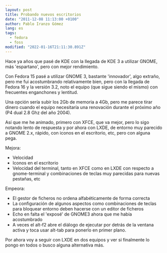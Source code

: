 ```yaml
---
layout: post
title: Probando nuevos escritorios
date: "2011-12-08 11:13:00 +0100"
author: Pablo Iranzo Gómez
lang: es
tags:
  - fedora
  - foss
modified: "2022-01-16T21:11:30.891Z"
---
```


Hace ya años que pasé de KDE con la llegada de KDE 3 a utilizar GNOME, más 'espartano', pero con mejor rendimiento.

Con Fedora 15 pasé a utilizar GNOME 3, bastante 'innovador', algo extraño, pero me fui acostumbrando relativamente bien, pero con la llegada de Fedora 16 y la versión 3.2, noto el equipo (que sigue siendo el mismo) con frecuentes enganchones y lentitud.

Una opción sería subir los 2Gb de memoria a 4Gb, pero me parece tirar dinero cuando el equipo necesitaría una renovación durante el próximo año (P4 dual 2.8 Ghz del año 2004).

Así que me he animado, primero con XFCE, que va mejor, pero lo sigo notando lento de respuesta y por ahora con LXDE, de entorno muy parecido a GNOME 2.x, rápido, con iconos en el escritorio, etc, pero con alguna pega.

Mejora:

- Velocidad
- Iconos en el escritorio
- Velocidad del terminal, tanto en XFCE como en LXDE con respecto a gnome-terminal y combinaciones de teclas muy parecidas para nuevas pestañas, etc

Empeora:

- El gestor de ficheros no ordena alfabéticamente de forma correcta
- La configuración de algunos aspectos como combinaciones de teclas para bloquear entorno deben hacerse con un editor de ficheros
- Echo en falta el 'exposé' de GNOME3 ahora que me había acostumbrado
- A veces el alt-f2 abre el diálogo de ejecutar por detrás de la ventana activa y toca usar alt-tab para ponerlo en primer plano.

Por ahora voy a seguir con LXDE en dos equipos y ver si finalmente lo pongo en todos o busco alguna alternativa más.
